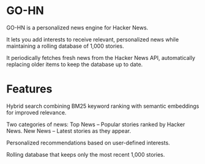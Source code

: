 # GO-HN
GO-HN is a personalized news engine for Hacker News.

It lets you add interests to receive relevant, personalized news while maintaining a rolling database of 1,000 stories.

It periodically fetches fresh news from the Hacker News API, automatically replacing older items to keep the database up to date.

# Features
Hybrid search combining BM25 keyword ranking with semantic embeddings for improved relevance.

Two categories of news:
    Top News – Popular stories ranked by Hacker News.
    New News – Latest stories as they appear.
    
Personalized recommendations based on user-defined interests.

Rolling database that keeps only the most recent 1,000 stories.
